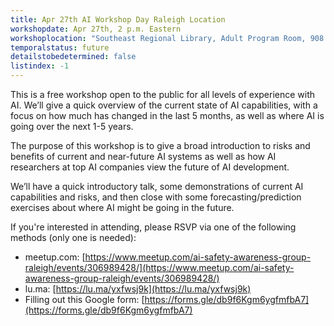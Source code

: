 ```yaml
---
title: Apr 27th AI Workshop Day Raleigh Location
workshopdate: Apr 27th, 2 p.m. Eastern
workshoplocation: "Southeast Regional Library, Adult Program Room, 908 7th Ave, Garner, NC 27529"
temporalstatus: future
detailstobedetermined: false
listindex: -1
---
```


This is a free workshop open to the public for all levels of experience with AI. We’ll give a quick overview of the current state of AI capabilities, with a focus on how much has changed in the last 5 months, as well as where AI is going over the next 1-5 years.

The purpose of this workshop is to give a broad introduction to risks and benefits of current and near-future AI systems as well as how AI researchers at top AI companies view the future of AI development.

We’ll have a quick introductory talk, some demonstrations of current AI capabilities and risks, and then close with some forecasting/prediction exercises about where AI might be going in the future.

If you're interested in attending, please RSVP via one of the following methods (only one is needed):

+ meetup.com: [https://www.meetup.com/ai-safety-awareness-group-raleigh/events/306989428/](https://www.meetup.com/ai-safety-awareness-group-raleigh/events/306989428/)
+ lu.ma: [https://lu.ma/yxfwsj9k](https://lu.ma/yxfwsj9k)
+ Filling out this Google form: [https://forms.gle/db9f6Kgm6ygfmfbA7](https://forms.gle/db9f6Kgm6ygfmfbA7)
